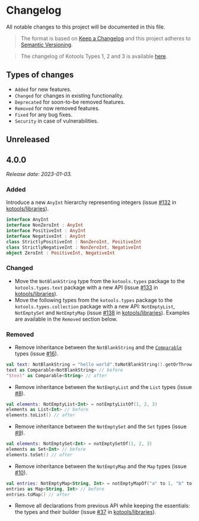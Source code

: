 # Changelog

All notable changes to this project will be documented in this file.

> The format is based on [Keep a Changelog](https://keepachangelog.com/en/1.1.0)
> and this project adheres to
> [Semantic Versioning](https://semver.org/spec/v2.0.0.html).

> The changelog of Kotools Types 1, 2 and 3 is available
> [here](https://github.com/kotools/libraries/blob/types-v3.2.0/types/changelog.md).

## Types of changes

- `Added` for new features.
- `Changed` for changes in existing functionality.
- `Deprecated` for soon-to-be removed features.
- `Removed` for now removed features.
- `Fixed` for any bug fixes.
- `Security` in case of vulnerabilities.

## Unreleased

## 4.0.0

_Release date: 2023-01-03._

### Added

Introduce a new `AnyInt` hierarchy representing integers (issue
[#132](https://github.com/kotools/libraries/issues/132) in [kotools/libraries]).

```kotlin
interface AnyInt
interface NonZeroInt : AnyInt
interface PositiveInt : AnyInt
interface NegativeInt : AnyInt
class StrictlyPositiveInt : NonZeroInt, PositiveInt
class StrictlyNegativeInt : NonZeroInt, NegativeInt
object ZeroInt : PositiveInt, NegativeInt
```

### Changed

- Move the `NotBlankString` type from the `kotools.types` package to the
  `kotools.types.text` package with a new API (issue
  [#133](https://github.com/kotools/libraries/issues/133) in
  [kotools/libraries]).
- Move the following types from the `kotools.types` package to the
  `kotools.types.collection` package with a new API: `NotEmptyList`,
  `NotEmptySet` and `NotEmptyMap` (issue
  [#138](https://github.com/kotools/libraries/issues/138) in
  [kotools/libraries]).
  Examples are available in the `Removed` section below.

### Removed

- Remove inheritance between the `NotBlankString` and the
  [`Comparable`][kotlin.Comparable] types (issue
  [#16](https://github.com/kotools/types/issues/16)).

[kotlin.Comparable]: https://kotlinlang.org/api/latest/jvm/stdlib/kotlin/-comparable

```kotlin
val text: NotBlankString = "hello world".toNotBlankString().getOrThrow()
text as Comparable<NotBlankString> // before
"$text" as Comparable<String> // after
```

- Remove inheritance between the `NotEmptyList` and the `List` types (issue
  [#8](https://github.com/kotools/types/issues/8)).

```kotlin
val elements: NotEmptyList<Int> = notEmptyListOf(1, 2, 3)
elements as List<Int> // before
elements.toList() // after
```

- Remove inheritance between the `NotEmptySet` and the `Set` types (issue
  [#9](https://github.com/kotools/types/issues/9)).

```kotlin
val elements: NotEmptySet<Int> = notEmptySetOf(1, 2, 3)
elements as Set<Int> // before
elements.toSet() // after
```

- Remove inheritance between the `NotEmptyMap` and the `Map` types (issue
  [#10](https://github.com/kotools/types/issues/10)).

```kotlin
val entries: NotEmptyMap<String, Int> = notEmptyMapOf("a" to 1, "b" to 2)
entries as Map<String, Int> // before
entries.toMap() // after
```

- Remove all declarations from previous API while keeping the essentials: the
  types and their builder (issue
  [#37](https://github.com/kotools/libraries/issues/37) in [kotools/libraries]).

[kotools/libraries]: https://github.com/kotools/libraries
